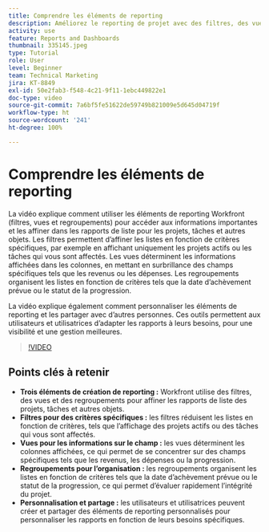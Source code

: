 ```yaml
---
title: Comprendre les éléments de reporting
description: Améliorez le reporting de projet avec des filtres, des vues et des regroupements personnalisables qui affinent les rapports de liste, organisent efficacement les données et permettent une collaboration transparente.
activity: use
feature: Reports and Dashboards
thumbnail: 335145.jpeg
type: Tutorial
role: User
level: Beginner
team: Technical Marketing
jira: KT-8849
exl-id: 50e2fab3-f548-4c21-9f11-1ebc449822e1
doc-type: video
source-git-commit: 7a6bf5fe51622de59749b821009e5d645d04719f
workflow-type: ht
source-wordcount: '241'
ht-degree: 100%

---
```


# Comprendre les éléments de reporting

La vidéo explique comment utiliser les éléments de reporting Workfront (filtres, vues et regroupements) pour accéder aux informations importantes et les affiner dans les rapports de liste pour les projets, tâches et autres objets. Les filtres permettent d’affiner les listes en fonction de critères spécifiques, par exemple en affichant uniquement les projets actifs ou les tâches qui vous sont affectés. Les vues déterminent les informations affichées dans les colonnes, en mettant en surbrillance des champs spécifiques tels que les revenus ou les dépenses. Les regroupements organisent les listes en fonction de critères tels que la date d’achèvement prévue ou le statut de la progression.

La vidéo explique également comment personnaliser les éléments de reporting et les partager avec d’autres personnes. Ces outils permettent aux utilisateurs et utilisatrices d’adapter les rapports à leurs besoins, pour une visibilité et une gestion meilleures.

>[!VIDEO](https://video.tv.adobe.com/v/335145/?quality=12&learn=on&enablevpops)

## Points clés à retenir

* **Trois éléments de création de reporting :** Workfront utilise des filtres, des vues et des regroupements pour affiner les rapports de liste des projets, tâches et autres objets.
* **Filtres pour des critères spécifiques :** les filtres réduisent les listes en fonction de critères, tels que l’affichage des projets actifs ou des tâches qui vous sont affectés.
* **Vues pour les informations sur le champ :** les vues déterminent les colonnes affichées, ce qui permet de se concentrer sur des champs spécifiques tels que les revenus, les dépenses ou la progression.
* **Regroupements pour l’organisation :** les regroupements organisent les listes en fonction de critères tels que la date d’achèvement prévue ou le statut de la progression, ce qui permet d’évaluer rapidement l’intégrité du projet.
* **Personnalisation et partage :** les utilisateurs et utilisatrices peuvent créer et partager des éléments de reporting personnalisés pour personnaliser les rapports en fonction de leurs besoins spécifiques.
